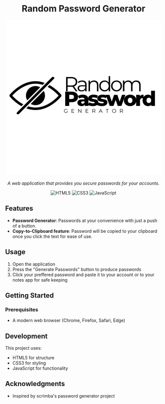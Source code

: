 <div align="center">

# Random Password Generator

![Logo](./assets/img/logo-p.png)

*A web application that provides you secure passwords for your accounts.*

![HTML5](https://img.shields.io/badge/HTML5-E34F26?style=for-the-badge&logo=html5&logoColor=white)
![CSS3](https://img.shields.io/badge/CSS3-1572B6?style=for-the-badge&logo=css3&logoColor=white)
![JavaScript](https://img.shields.io/badge/JavaScript-F7DF1E?style=for-the-badge&logo=javascript&logoColor=black)

</div>


## Features

- **Password Generator**: Passwords at your convenience with just a push of a button.
- **Copy-to-Clipboard feature**: Password will be copied to your clipboard once you click the text for ease of use.


## Usage

1. Open the application 
2. Press the "Generate Passwords" button to produce passwords
3. Click your preffered password and paste it to your account or to your notes app for safe keeping


## Getting Started

### Prerequisites

- A modern web browser (Chrome, Firefox, Safari, Edge)


## Development

This project uses:
- HTML5 for structure
- CSS3 for styling
- JavaScript for functionality


## Acknowledgments
- Inspired by scrimba's password generator project
